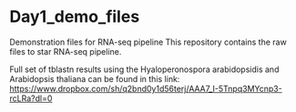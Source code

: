 # Day1_demo_files
Demonstration files for RNA-seq pipeline
This repository contains the raw files to star RNA-seq pipeline.

Full set of tblastn results using the Hyaloperonospora arabidopsidis and Arabidopsis thaliana can be found in this link:
https://www.dropbox.com/sh/q2bnd0y1d56terj/AAA7_I-5Tnpq3MYcnp3-rcLRa?dl=0

